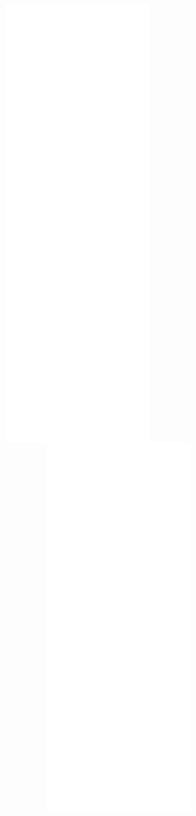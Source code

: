 <img align="left" width="390" src="https://raw.githubusercontent.com/PinkLolicorn/PinkLolicorn/master/profile0a.svg">
<img align="right" width="390" src="https://raw.githubusercontent.com/PinkLolicorn/PinkLolicorn/master/profile0b.svg">
<img align="right" width="390" src="https://raw.githubusercontent.com/PinkLolicorn/PinkLolicorn/master/profile1.svg">